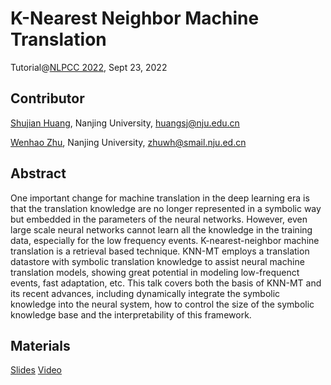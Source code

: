 #  K-Nearest Neighbor Machine Translation
Tutorial@[NLPCC 2022](http://tcci.ccf.org.cn/conference/2022/), Sept 23, 2022

## Contributor
[Shujian Huang](http://nlp.nju.edu.cn/huangsj/), Nanjing University, huangsj@nju.edu.cn

[Wenhao Zhu](https://owennju.github.io), Nanjing University, zhuwh@smail.nju.ed.cn

## Abstract
One important change for machine translation in the deep learning era is that the translation knowledge are no longer represented in a symbolic way but embedded in the parameters of the neural networks. However, even large scale neural networks cannot learn all the knowledge in the training data, especially for the low frequency events. K-nearest-neighbor machine translation is a retrieval based technique. KNN-MT employs a translation datastore with symbolic translation knowledge to assist neural machine translation models, showing great potential in modeling low-frequenct events, fast adaptation, etc. This talk covers both the basis of KNN-MT and its recent advances, including dynamically integrate the symbolic knowledge into the neural system, how to control the size of the symbolic knowledge base and the interpretability of this framework.

## Materials
[Slides](https://owennju.github.io/archieve/NLPCC2022_tutorial.pdf)
[Video](https://www.bilibili.com/video/BV1XP411J7VA)